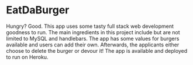# EatDaBurger

Hungry? Good. This app uses some tasty full stack web development goodness to run. The main ingredients in this project include but are not limited to MySQL and handlebars. The app has some values for burgers available and users can add their own. Afterwards, the applicants either choose to delete the burger or devour it! The app is available and deployed to run on Heroku.